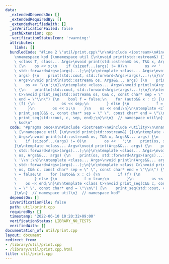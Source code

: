 ```yaml
---
data:
  _extendedDependsOn: []
  _extendedRequiredBy: []
  _extendedVerifiedWith: []
  _isVerificationFailed: false
  _pathExtension: cpp
  _verificationStatusIcon: ':warning:'
  attributes:
    links: []
  bundledCode: "#line 2 \"util/print.cpp\"\n\n#include <iostream>\n#include <utility>\n\
    \nnamespace kod {\nnamespace util {\n\nvoid print(std::ostream&) {}\n\ntemplate\
    \ <class T, class... Args>\nvoid print(std::ostream& os, T&& x, Args&&... args)\
    \ {\n    os << x;\n    if (sizeof...(args) != 0)\n        os << ' ';\n    print(os,\
    \ std::forward<Args>(args)...);\n}\n\ntemplate <class... Args>\nvoid print(Args&&...\
    \ args) {\n    print(std::cout, std::forward<Args>(args)...);\n}\n\ntemplate <class...\
    \ Args>\nvoid println(std::ostream& os, Args&&... args) {\n    print(os, std::forward<Args>(args)...);\n\
    \    os << '\\n';\n}\n\ntemplate <class... Args>\nvoid println(Args&&... args)\
    \ {\n    println(std::cout, std::forward<Args>(args)...);\n}\n\ntemplate <class\
    \ C>\nvoid print_seq(std::ostream& os, C&& c, const char* sep = \" \", const char*\
    \ end = \"\\n\") {\n    bool f = false;\n    for (auto&& x : c) {\n        if\
    \ (f) {\n            os << sep;\n        } else {\n            f = true;\n   \
    \     }\n        os << x;\n    }\n    os << end;\n}\n\ntemplate <class C>\nvoid\
    \ print_seq(C&& c, const char* sep = \" \", const char* end = \"\\n\") {\n   \
    \ print_seq(std::cout, c, sep, end);\n}\n\n}  // namespace util\n}  // namespace\
    \ kod\n"
  code: "#pragma once\n\n#include <iostream>\n#include <utility>\n\nnamespace kod\
    \ {\nnamespace util {\n\nvoid print(std::ostream&) {}\n\ntemplate <class T, class...\
    \ Args>\nvoid print(std::ostream& os, T&& x, Args&&... args) {\n    os << x;\n\
    \    if (sizeof...(args) != 0)\n        os << ' ';\n    print(os, std::forward<Args>(args)...);\n\
    }\n\ntemplate <class... Args>\nvoid print(Args&&... args) {\n    print(std::cout,\
    \ std::forward<Args>(args)...);\n}\n\ntemplate <class... Args>\nvoid println(std::ostream&\
    \ os, Args&&... args) {\n    print(os, std::forward<Args>(args)...);\n    os <<\
    \ '\\n';\n}\n\ntemplate <class... Args>\nvoid println(Args&&... args) {\n    println(std::cout,\
    \ std::forward<Args>(args)...);\n}\n\ntemplate <class C>\nvoid print_seq(std::ostream&\
    \ os, C&& c, const char* sep = \" \", const char* end = \"\\n\") {\n    bool f\
    \ = false;\n    for (auto&& x : c) {\n        if (f) {\n            os << sep;\n\
    \        } else {\n            f = true;\n        }\n        os << x;\n    }\n\
    \    os << end;\n}\n\ntemplate <class C>\nvoid print_seq(C&& c, const char* sep\
    \ = \" \", const char* end = \"\\n\") {\n    print_seq(std::cout, c, sep, end);\n\
    }\n\n}  // namespace util\n}  // namespace kod"
  dependsOn: []
  isVerificationFile: false
  path: util/print.cpp
  requiredBy: []
  timestamp: '2022-06-10 10:20:32+09:00'
  verificationStatus: LIBRARY_NO_TESTS
  verifiedWith: []
documentation_of: util/print.cpp
layout: document
redirect_from:
- /library/util/print.cpp
- /library/util/print.cpp.html
title: util/print.cpp
---
```

